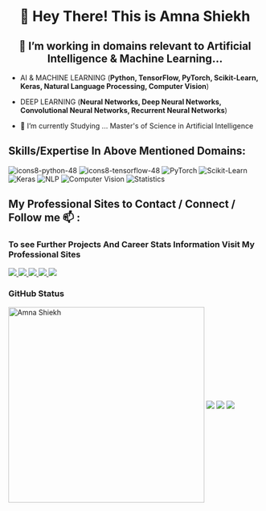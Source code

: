 <h1 align="center"> 👋 Hey There! This is Amna Shiekh</h1>
<h2 align="center">👀 I’m working in domains relevant to Artificial Intelligence & Machine Learning...</h2>

- AI & MACHINE LEARNING (**Python, TensorFlow, PyTorch, Scikit-Learn, Keras, Natural Language Processing, Computer Vision**)
- DEEP LEARNING (**Neural Networks, Deep Neural Networks, Convolutional Neural Networks, Recurrent Neural Networks**)

- 🌱 I’m currently Studying ... Master's of Science in Artificial Intelligence              

<!---
amna-shiekh/amna-shiekh is a ✨ special ✨ repository because its `README.md` (this file) appears on your GitHub profile.
You can click the Preview link to take a look at your changes.
--->

## Skills/Expertise In Above Mentioned Domains:

![icons8-python-48](https://user-images.githubusercontent.com/114314363/204038411-d86ec037-832d-4d9b-a614-a1a460c6d1a2.png)
![icons8-tensorflow-48](https://img.icons8.com/color/48/null/tensorflow.png)
![PyTorch](https://img.icons8.com/color/48/000000/pytorch.png)
![Scikit-Learn](https://img.icons8.com/color/48/000000/scikit-learn.png)
![Keras](https://img.icons8.com/color/48/000000/keras.png)
![NLP](https://img.icons8.com/color/48/000000/natural-language-processing.png)
![Computer Vision](https://img.icons8.com/color/48/000000/computer-vision.png)
![Statistics](https://img.icons8.com/color/48/000000/statistics.png)



## My Professional Sites to Contact / Connect / Follow me 📫 :
### To see Further Projects And Career Stats Information Visit My Professional Sites

<a href="https://www.linkedin.com/in/amna-shiekh/" target="_blank">
   <img src="https://img.shields.io/badge/LinkedIn-0077B5?style=for-the-badge&logo=linkedin&logoColor=white" />
</a>

<a href="https://twitter.com/amna_shiekh/" target="_blank">
   <img src="https://img.shields.io/badge/Twitter-1DA1F2?style=for-the-badge&logo=twitter&logoColor=white" />
</a>

<a href="https://wa.me/923172101966/" target="_blank">
   <img src="https://img.shields.io/badge/WhatsApp-25D366?style=for-the-badge&logo=whatsapp&logoColor=white" />
</a>

<a href="https://www.facebook.com/amna-shiekh/" target="_blank">
   <img src="https://img.shields.io/badge/Facebook-1877F2?style=for-the-badge&logo=facebook&logoColor=white" />
</a>

<a href="https://mail.google.com/mail/?view=cm&fs=1&to=amna.shiekh@gmail.com" target="_blank">
   <img src="https://img.shields.io/badge/Gmail-D14836?style=for-the-badge&logo=gmail&logoColor=white" />
</a>

### GitHub Status
  
<img align="center" width=390 src="https://github-readme-streak-stats.herokuapp.com/?user=amna-shiekh&theme=react&border=61dafb&hide_border=true" alt="Amna Shiekh"/>
<img align="center" src="https://github-readme-stats.vercel.app/api?username=amna-shiekh&theme=dark&count_private=true&show_icons=true" />
<img align="center" src="https://github-readme-stats.vercel.app/api/top-langs/?username=amna-shiekh&layout=compact&theme=dark&langs_count=50" />

<img align="center" src="https://github-readme-activity-graph.vercel.app/graph?username=amna-shiekh&bg_color=000000&color=9e4c98&line=9e4c98&point=ffffff&area=true&hide_border=true" />
